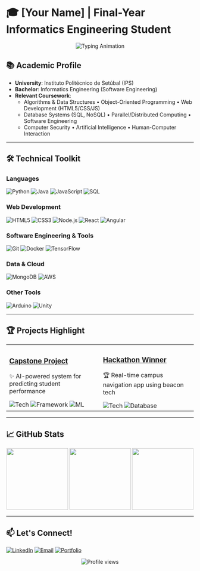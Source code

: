# 🎓 [Your Name] | Final-Year Informatics Engineering Student

<div align="center">
  <img src="https://readme-typing-svg.demolab.com?font=Fira+Code&pause=1000&color=5D3FD3&width=435&lines=AI+Enthusiast;Web+Developer;Open+Source+Contributor" alt="Typing Animation" />
</div>

## 📚 Academic Profile
- **University**: Instituto Politécnico de Setúbal (IPS)  
- **Bachelor**: Informatics Engineering (Software Engineering)  
- **Relevant Coursework**:  
  - Algorithms & Data Structures • Object-Oriented Programming • Web Development (HTML5/CSS/JS)  
  - Database Systems (SQL, NoSQL) • Parallel/Distributed Computing • Software Engineering  
  - Computer Security • Artificial Intelligence • Human-Computer Interaction  
---

## 🛠️ Technical Toolkit

### **Languages**
![Python](https://img.shields.io/badge/-Python-3776AB?logo=python&logoColor=white)
![Java](https://img.shields.io/badge/-Java-007396?logo=java&logoColor=white)
![JavaScript](https://img.shields.io/badge/-JavaScript-F7DF1E?logo=javascript&logoColor=black)
![SQL](https://img.shields.io/badge/-SQL-4479A1?logo=postgresql&logoColor=white)

### **Web Development**
![HTML5](https://img.shields.io/badge/-HTML5-E34F26?logo=html5&logoColor=white)
![CSS3](https://img.shields.io/badge/-CSS3-1572B6?logo=css3&logoColor=white)
![Node.js](https://img.shields.io/badge/-Node.js-339933?logo=node.js&logoColor=white)
![React](https://img.shields.io/badge/-React-61DAFB?logo=react&logoColor=black)
![Angular](https://img.shields.io/badge/-Angular-DD0031?logo=angular&logoColor=white)

### **Software Engineering & Tools**
![Git](https://img.shields.io/badge/-Git-F05032?logo=git&logoColor=white)
![Docker](https://img.shields.io/badge/-Docker-2496ED?logo=docker&logoColor=white)
![TensorFlow](https://img.shields.io/badge/-TensorFlow-FF6F00?logo=tensorflow&logoColor=white)

### **Data & Cloud**
![MongoDB](https://img.shields.io/badge/-MongoDB-47A248?logo=mongodb&logoColor=white)
![AWS](https://img.shields.io/badge/-AWS-232F3E?logo=amazon-aws&logoColor=white)

### **Other Tools**
![Arduino](https://img.shields.io/badge/-Arduino-00979D?logo=arduino&logoColor=white)
![Unity](https://img.shields.io/badge/-Unity-000000?logo=unity&logoColor=white)

---

## 🏆 Projects Highlight

<table>
  <tr>
    <td width="50%">
      <h3><a href="PROJECT-REPO-LINK">Capstone Project</a></h3>
      <p>✨ AI-powered system for predicting student performance</p>
      <img src="https://img.shields.io/badge/-Python-3776AB?logo=python" alt="Tech">
      <img src="https://img.shields.io/badge/-Flask-000000?logo=flask" alt="Framework">
      <img src="https://img.shields.io/badge/-TensorFlow-FF6F00?logo=tensorflow" alt="ML">
    </td>
    <td width="50%">
      <h3><a href="PROJECT-REPO-LINK">Hackathon Winner</a></h3>
      <p>🏆 Real-time campus navigation app using beacon tech</p>
      <img src="https://img.shields.io/badge/-React-61DAFB?logo=react" alt="Tech">
      <img src="https://img.shields.io/badge/-Firebase-FFCA28?logo=firebase" alt="Database">
    </td>
  </tr>
</table>

---

## 📈 GitHub Stats

<div align="center">
  <img height="165" src="https://github-readme-stats.vercel.app/api?username=rrmaduro&show_icons=true&theme=radical&hide_border=true&count_private=true" />
  <img height="165" src="https://github-readme-streak-stats.herokuapp.com/?user=rrmaduro&theme=radical&hide_border=true" />
  <img height="165" src="https://github-readme-stats.vercel.app/api/top-langs/?username=rrmaduro&layout=compact&theme=radical&hide_border=true&exclude_repo=gh-pages" />
</div>

---

## 📫 Let's Connect!
[![LinkedIn](https://img.shields.io/badge/-LinkedIn-0A66C2?logo=linkedin)](https://linkedin.com/in/YOUR-PROFILE)
[![Email](https://img.shields.io/badge/-Email-D14836?logo=gmail)](mailto:your.email@example.com)
[![Portfolio](https://img.shields.io/badge/-Portfolio-FF7139?logo=firefox)](https://your-portfolio.com)

<div align="center">
  <img src="https://komarev.com/ghpvc/?username=rrmaduro&label=Profile+Views&color=blueviolet" alt="Profile views" />
</div> 
